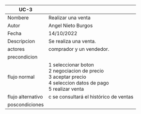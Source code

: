 |UC-3||
| ----------- | ----------- |
| Nombere | Realizar una venta |
| Autor |   Angel Nieto Burgos |
| Fecha |14/10/2022   |
| Descripcion |Se realiza una venta. 
| actores |   comprador y un vendedor.|
| precondicion |     |
| flujo normal   |  1 seleccionar boton  <br>  2 negociacion de precio    <br> 3 aceptar precio <br>4 seleccion datos de pago  <br>5 realizar venta |
| flujo alternativo |c se consultará el histórico de ventas 
| poscondiciones |